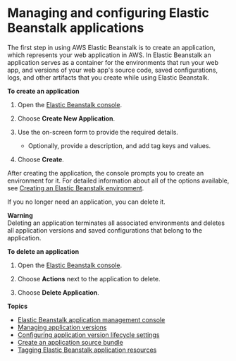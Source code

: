 # Managing and configuring Elastic Beanstalk applications<a name="applications"></a>

The first step in using AWS Elastic Beanstalk is to create an application, which represents your web application in AWS\. In Elastic Beanstalk an application serves as a container for the environments that run your web app, and versions of your web app's source code, saved configurations, logs, and other artifacts that you create while using Elastic Beanstalk\.

**To create an application**

1. Open the [Elastic Beanstalk console](https://console.aws.amazon.com/elasticbeanstalk)\.

1. Choose **Create New Application**\.

1. Use the on\-screen form to provide the required details\.
   + Optionally, provide a description, and add tag keys and values\.

1. Choose **Create**\.

After creating the application, the console prompts you to create an environment for it\. For detailed information about all of the options available, see [Creating an Elastic Beanstalk environment](using-features.environments.md)\.

If you no longer need an application, you can delete it\.

**Warning**  
Deleting an application terminates all associated environments and deletes all application versions and saved configurations that belong to the application\.

**To delete an application**

1. Open the [Elastic Beanstalk console](https://console.aws.amazon.com/elasticbeanstalk)\.

1. Choose **Actions** next to the application to delete\.

1. Choose **Delete Application**\.

**Topics**
+ [Elastic Beanstalk application management console](applications-console.md)
+ [Managing application versions](applications-versions.md)
+ [Configuring application version lifecycle settings](applications-lifecycle.md)
+ [Create an application source bundle](applications-sourcebundle.md)
+ [Tagging Elastic Beanstalk application resources](applications-tagging-resources.md)